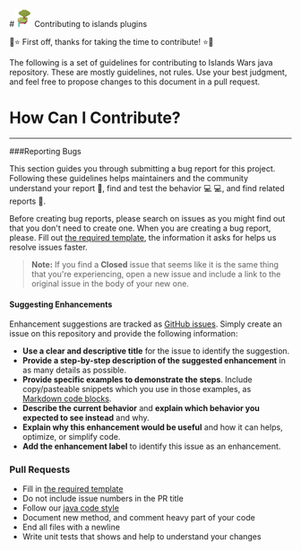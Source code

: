 #<img src="https://raw.githubusercontent.com/islands-wars/guidelines/master/assets/icon.png" width="32"> Contributing to islands plugins

:yellow_heart::star: First off, thanks for taking the time to contribute! :star::yellow_heart:

The following is a set of guidelines for contributing to Islands Wars java repository. These are mostly guidelines, not rules. Use your best judgment, and feel free to propose changes to this document in a pull request.


# How Can I Contribute?

---


###Reporting Bugs

This section guides you through submitting a bug report for this project. Following these guidelines helps maintainers and the community understand your report :pencil:, find and test the behavior 
:computer: :computer:, and find related reports :mag_right:.

Before creating bug reports, please search on issues as you might find out that you don't need to create one. When you are creating a bug report, please. Fill out [the required template](ISSUE_TEMPLATE.md), the information it asks for helps us resolve issues faster.

> **Note:** If you find a **Closed** issue that seems like it is the same thing that you're experiencing, open a new issue and include a link to the original issue in the body of your new one.

#### Suggesting Enhancements

Enhancement suggestions are tracked as [GitHub issues](https://guides.github.com/features/issues/). Simply create an issue on this repository and provide the following information:

* **Use a clear and descriptive title** for the issue to identify the suggestion.
* **Provide a step-by-step description of the suggested enhancement** in as many details as possible.
* **Provide specific examples to demonstrate the steps**. Include copy/pasteable snippets which you use in those examples, as [Markdown code blocks](https://help.github.com/articles/markdown-basics/#multiple-lines).
* **Describe the current behavior** and **explain which behavior you expected to see instead** and why.
* **Explain why this enhancement would be useful** and how it can helps, optimize, or simplify code.
* **Add the enhancement label** to identify this issue as an enhancement.


### Pull Requests

* Fill in [the required template](PULL_REQUEST_TEMPLATE.md)
* Do not include issue numbers in the PR title
* Follow our [java code style](https://github.com/islands-wars/guidelines/blob/master/README.md#java)
* Document new method, and comment heavy part of your code
* End all files with a newline
* Write unit tests that shows and help to understand your changes